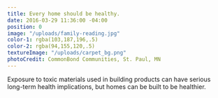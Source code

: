 ```yaml
---
title: Every home should be healthy.
date: 2016-03-29 11:36:00 -04:00
position: 0
image: "/uploads/family-reading.jpg"
color-1: rgba(103,187,196,.5)
color-2: rgba(94,155,120,.5)
textureImage: "/uploads/carpet_bg.png"
photoCredit: CommonBond Communities, St. Paul, MN
---
```


Exposure to toxic materials used in building products can have serious long-term health implications, but homes can be built to be healthier.
